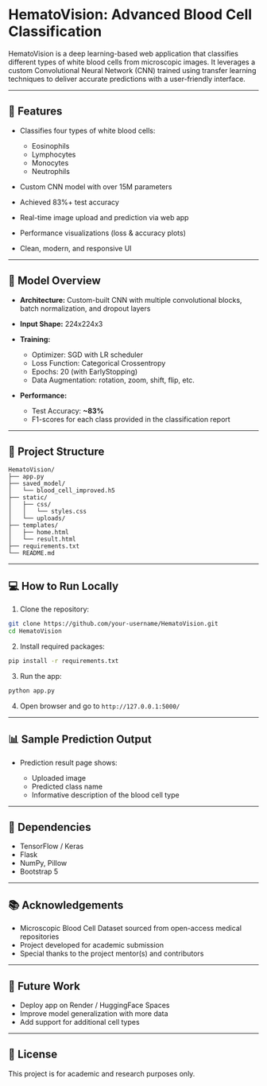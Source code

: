 # HematoVision: Advanced Blood Cell Classification

HematoVision is a deep learning-based web application that classifies different types of white blood cells from microscopic images. It leverages a custom Convolutional Neural Network (CNN) trained using transfer learning techniques to deliver accurate predictions with a user-friendly interface.

---

## 🚀 Features

* Classifies four types of white blood cells:

  * Eosinophils
  * Lymphocytes
  * Monocytes
  * Neutrophils
* Custom CNN model with over 15M parameters
* Achieved 83%+ test accuracy
* Real-time image upload and prediction via web app
* Performance visualizations (loss & accuracy plots)
* Clean, modern, and responsive UI

---

## 🧠 Model Overview

* **Architecture:** Custom-built CNN with multiple convolutional blocks, batch normalization, and dropout layers
* **Input Shape:** 224x224x3
* **Training:**

  * Optimizer: SGD with LR scheduler
  * Loss Function: Categorical Crossentropy
  * Epochs: 20 (with EarlyStopping)
  * Data Augmentation: rotation, zoom, shift, flip, etc.
* **Performance:**

  * Test Accuracy: **\~83%**
  * F1-scores for each class provided in the classification report

---

## 📁 Project Structure

```
HematoVision/
├── app.py
├── saved_model/
│   └── blood_cell_improved.h5
├── static/
│   ├── css/
│   │   └── styles.css
│   └── uploads/
├── templates/
│   ├── home.html
│   └── result.html
├── requirements.txt
└── README.md
```

---

## 💻 How to Run Locally

1. Clone the repository:

```bash
git clone https://github.com/your-username/HematoVision.git
cd HematoVision
```

2. Install required packages:

```bash
pip install -r requirements.txt
```

3. Run the app:

```bash
python app.py
```

4. Open browser and go to `http://127.0.0.1:5000/`

---

## 📊 Sample Prediction Output

* Prediction result page shows:

  * Uploaded image
  * Predicted class name
  * Informative description of the blood cell type

---

## 📎 Dependencies

* TensorFlow / Keras
* Flask
* NumPy, Pillow
* Bootstrap 5

---

## 📚 Acknowledgements

* Microscopic Blood Cell Dataset sourced from open-access medical repositories
* Project developed for academic submission
* Special thanks to the project mentor(s) and contributors

---

## 📌 Future Work

* Deploy app on Render / HuggingFace Spaces
* Improve model generalization with more data
* Add support for additional cell types

---

## 📃 License

This project is for academic and research purposes only.
